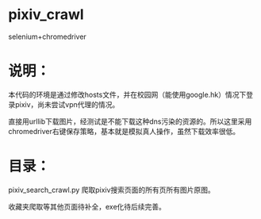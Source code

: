 # pixiv_crawl
selenium+chromedriver

# 说明：

本代码的环境是通过修改hosts文件，并在校园网（能使用google.hk）情况下登录pixiv，尚未尝试vpn代理的情况。

直接用urllib下载图片，经测试是不能下载这种dns污染的资源的。所以这里采用chromedriver右键保存策略，基本就是模拟真人操作，虽然下载效率很低。

# 目录：

pixiv_search_crawl.py 爬取pixiv搜索页面的所有页所有图片原图。

收藏夹爬取等其他页面待补全，exe化待后续完善。
